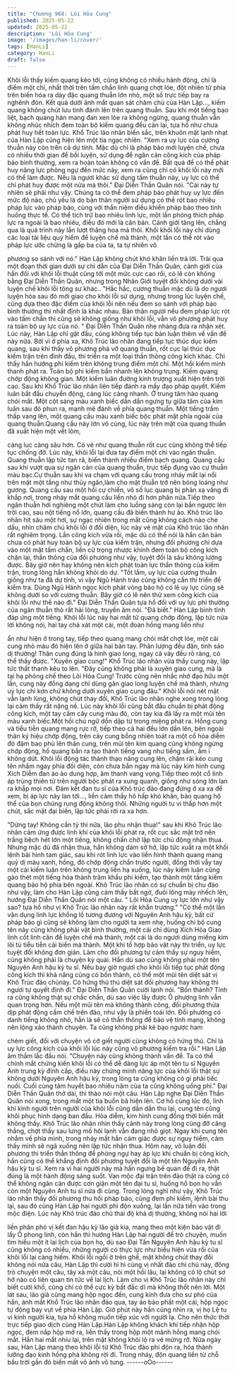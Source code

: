 ```yaml
---
title: "Chương 968: Lôi Hỏa Cung"
published: 2025-05-22
updated: 2025-05-22
description: 'Lôi Hỏa Cung'
image: '/images/han-li/cover/'
tags: [HanLi]
category: HanLi
draft: false
---
```


Khôi lỗi thấy kiếm quang kéo tới, cũng không có nhiều hành động,
chỉ là điểm một chỉ, nhất thời trên tấm chắn linh quang chợt lóe,
đột nhiên từ phía trên biến hóa ra dày đặc quang thuẫn lớn nhỏ,
một số trực tiếp bay ra nghênh đón.
Kết quả dưới ánh mắt quan sát chăm chú của Hàn Lập..., kiếm
quang không chút lưu tình đánh lên trên quang thuẫn.
Sau khi một tiếng bạo liệt, bạch quang hàn mang đan xen lóe ra
không ngừng, quang thuẫn vẫn không nhúc nhích đem toàn bộ
kiếm quang đều cản lại, tựa hồ như chưa phát huy hết toàn lực.
Khổ Trúc lão nhân biến sắc, trên khuôn mặt lạnh nhạt của Hàn
Lập cũng hiện lên một tia ngạc nhiên.
"Xem ra uy lực của cương thuẫn này còn trên cả dự tính. Mặc dù
chỉ là pháp bảo mới luyện chế, chưa có nhiều thời gian để bồi
luyện, sử dụng để ngăn cản công kích của pháp bảo bình thường,
xem ra hoàn toàn không có vấn đề. Bất quá để có thể phát huy
năng lực phòng ngự đến mức này, xem ra cũng chỉ có khôi lỗi này
mới có thể làm được. Nếu là ngươi khác sử dụng tấm thuẫn này,
uy lực có thể chỉ phát huy được một nửa mà thôi." Đại Diễn Thần
Quân nói.
"Cái này tự nhiên sẽ phải như vậy. Chúng ta có thể đem pháp bảo
phát huy uy lực đến mức độ nào, chủ yếu là do bản thân người sử
dụng có thể rót bao nhiêu pháp lực vào pháp bảo, cùng với thần
niệm điều khiển pháp bảo theo tình huống thực tế. Có thể tích trữ
bao nhiêu linh lực, một lần phóng thích pháp lực ra ngoài là bao
nhiêu, điều đó mới là căn bản. Cảnh giới tăng lên, chẳng qua là
quá trình này lần lượt thăng hoa mà thôi. Khối khôi lỗi này chỉ
dùng các loại tài liệu quý hiếm để luyện chế mà thành, một lần có
thể rót vào pháp lực ước chừng là gấp ba của ta, ta tự nhiên vô

phương so sánh với nó." Hàn Lập không chút khó khăn liền trả lời.
Trải qua một đoạn thời gian dưới sự chỉ dẫn của Đại Diễn Thần
Quân, cảnh giới của hắn đối với khôi lỗi thuật cũng tới một mức
cực cao rồi, có lẽ còn không bằng Đại Diễn Thần Quân, nhưng
trong Nhân Giới tuyệt đối không dưới vài luyện chế khôi lỗi tông
sư khác..
"Hắc hắc, cương thuẫn mặc dù là do ngươi luyện hóa sau đó mới
giao cho khôi lỗi sử dụng, nhưng trong lúc luyện chế, cũng dựa
theo đặc điểm của khôi lỗi nên nếu đem so sánh với pháp bảo
bình thường thì nhất định là khác nhau. Bản thân ngươi nếu đem
pháp lực rót vào tấm chắn thì cũng sẽ không giống như khôi lỗi,
vẫn vô phương phát huy ra toàn bộ uy lực của nó. " Đại Diễn
Thần Quân nhẹ nhàng đưa ra nhận xét.
Lúc này, Hàn Lập chỉ gật đầu, cũng không tiếp tục bàn luận thêm
về vấn đề này nữa.
Bởi vì ở phía xa, Khô Trúc lão nhân đang tiếp tục thúc dục kiếm
quang, sau khi thấy vô phương phá vỡ quang thuẫn, rốt cục lại
thúc dục kiếm trận trên đỉnh đầu, thi triển ra một loại thần thông
công kích khác.
Chỉ thấy hắn hướng phi kiếm trên không trung điểm một chỉ. Một
hồi kiếm minh thanh phát ra. Toàn bộ phi kiếm bắn nhanh lên
không trung.
Kiếm quang chớp động không gian. Một kiếm luân đường kính
trượng xuất hiện trên trời cao.
Sau khi Khổ Trúc lão nhân liên tiếp đánh ra mấy đạo pháp quyết.
Kiếm luân bắt đầu chuyển động, càng lúc càng nhanh. Ở trung
tâm hào quang chói mắt. Một cột sáng màu xanh biếc dần dần
ngưng tụ giữa tâm của kim luân sau đó phun ra, mạnh mẽ đánh
về phía quang thuẫn.
Một tiếng trầm thấp vang lên, một quang cầu màu xanh biếc bộc
phát mặt phía ngoài của quang thuẫn.Quang cầu này lớn vô
cùng, lúc này trên mặt của quang thuẫn đã xuất hiện một vết lõm,

càng luc càng sâu hơn. Có vẻ như quang thuẫn rốt cục cũng
không thể tiếp tục chống đỡ.
Lúc này, khôi lỗi lại đưa tay điểm một chỉ vào ngân thuẫn. Quang
thuẫn lập tức tan rã, biến thành nhiều điểm bạch quang.
Quang cầu sau khi vượt qua sự ngăn cản của quang thuẫn, trực
tiếp đụng vào cự thuẫn màu bạc.Cự thuẫn sau khi va chạm với
quang cầu trong nháy mắt lại nổi trên mặt một tầng như thủy
ngân,làm cho mặt thuẫn trở nên bóng loáng như gương.
Quang cầu sau một hồi cự chiến, vô số lục quang bị phản xạ văng
đi khắp nơi, trong nháy mắt quang cầu liền nhỏ đi hơn phân
nửa.Tiếp theo ngân thuẫn hơi nghiêng một chút làm cho luồng
sáng còn lại bắn ngược lên trời cao, sau nột tiếng nổ lớn, quang
cầu đã biến thành hư ảo.
Khô trúc lão nhân hít sâu một hơi, sự ngạc nhiên trong mắt cũng
không cách nào che dấu, nhìn chăm chú khôi lỗi ở đối diện, lúc
này vẻ mặt của Khô trúc lão nhân rất nghiêm trọng.
Lần công kích vừa rồi, mặc dù có thể nói là hắn căn bản chưa có
phát huy toàn bộ uy lực của kiếm trận, nhưng đối phương chỉ dựa
vào một mặt tấm chắn, liền cử trọng nhược khinh đem toàn bộ
công kích chặn lại, thần thông của đối phương như vậy, tuyệt đối
là sâu không lường được. Bây giờ nên hay không nên kích phát
toàn lực thần thông của kiếm trận, trong lòng hắn không khỏi do
dự.
"Tốt lắm, uy lực của cương thuẫn giống như ta đã dự tính, vì vậy
Ngũ Hành tráo cũng không cần thi triển để kiểm tra. Dùng Ngũ
Hành ngọc kích phát vòng bảo hộ có lẽ uy lực cũng sẽ không
dưới so với cương thuẫn. Bây giờ có lẽ nên thử xem công kích
của khôi lỗi như thế nào đi." Đại Diễn Thần Quân tựa hồ đối với
uy lực phi thường của ngân thuẫn thò rất hài lòng, truyền âm nói.
"Đã biết." Hàn Lập bình tĩnh đáp ứng một tiếng.
Khôi lỗi lúc này hai mắt tử quang chớp động, lập tức nửa lời
không nói, hai tay chà xát một cái, một đoàn hồng mang liền như

ẩn như hiện ở trong tay, tiếp theo quang mang chói mắt chợt lóe,
một cái cung nhỏ màu đỏ hiện lên ở giữa hai bàn tay.
Phân lượng đều đặn, tinh sảo dị thường!
Thân cung đúng là hình giao long, ngay cả vảy đều rõ ràng, có
thể thấy được.
"Xuyên giao cung!" Khổ Trúc lão nhân vừa thấy cung này, lập tức
thất thanh kêu to lên.
"Đây cũng không phải là xuyên giao cung, mà là tại hạ phỏng chế
theo Lôi Hỏa Cung! Trước cũng nên nhắc nhở đạo hữu một lần,
cung này đồng dạng chỉ dùng gân giao long luyện chế mà thành,
nhưng uy lực chỉ kơn chứ không dưới xuyên giao cung đâu." Khôi
lỗi nói nét mặt vẫn lạnh lùng, không chút thay đổi, Khô Trúc lão
nhân nghe xong trong lòng lại cảm thấy rất nặng nề.
Lúc này khôi lỗi cũng bắt đầu chuẩn bị phát động công kích, một
tay cầm cây cung màu đỏ, còn tay kia đã lấy ra một mũi tên màu
xanh biếc.Một hồi chú ngữ dồn dập từ trong miệng phát ra.
Hồng cung và tiểu tiễn quang mang rực rỡ, tiếp theo cả hai đều
lớn dần lên, bên ngoài thân ký hiệu chớp động, trên cây cung
bỗng nhiên toát ra một cổ hỏa diễm đỏ đậm bao phủ lên thân
cung, trên mũi tên kim quang cũng không ngừng chớp động, hồ
quang bắn ra tạo thành tiếng vang như tiếng sấm, ầm ì không
dứt.
Khôi lỗi động tác thành thạo nâng cung lên, chậm rãi kéo cung tên
nhắm ngay phía đối diện, còn chưa bắn ngay mà lúc này kim hình
cung Xích Diễm đan ào ào dung hợp, âm thanh vang vọng.Tiếp
theo một cổ linh áp trùng thiên từ trên người bộc phát ra xung
quanh, giống như sóng lớn lan ra khắp mọi nơi.
Đám kết đan tu sĩ của Khô trúc đảo đang đứng ở xa xa để xem, bị
áp lực này lan tới..., liền cảm thấy hô hấp khó khăn, bảo quang hộ
thể của bọn chúng rung động không thôi. Những người tu vi thấp
hơn một chút, sắc mặt đại biến, lập tức phải rời ra xa hơn.

"Dừng tay! Không cần tỷ thí nữa, lão phu nhận thua!" sau khi Khô
Trúc lão nhân cảm ứng được linh khí của khôi lỗi phát ra, rốt cục
sắc mặt trở nên trắng bệch hét lớn một tiếng, không chần chờ lập
tức chủ động nhận thua.
Nhưng mặc dù đã nhận thua, hắn không dám sở hở, lập tức xuất
ra một khối lệnh bài hình tam giác, sau khi rót linh lực vào liền
hình thành quang mang quỷ dị màu xanh, hồng, đỏ chớp động
chắn trước người, đồng thời vẫy tay một cái kiếm luân trên không
trung liền hạ xuống, lúc này kiếm luân cũng gào thét một tiếng
hóa thành trăm khẩu phi kiếm, tạo thành một tầng kiếm quang
bảo hộ phía bên ngoài.
Khô Trúc lão nhân có sự chuẩn bị chu đáo như vậy, làm cho Hàn
Lập cũng cảm thấy bất ngờ, đuôi lông mày nhếch lên, hướng Đại
Diễn Thần Quân nói một câu.
" Lôi Hỏa Cung uy lực lớn như vậy sao? tựa hồ như vị Khô Trúc
lão nhân này rất khẩn trương."
"Có thể một lần vận dụng linh lực khổng lồ tương đương với
Nguyên Anh hậu kỳ, bất cứ pháp bảo gì cũng sẽ không làm cho
người ta xem nhẹ, huống chi bộ cung tên này cũng không phải vật
bình thường, một cái chỉ dùng Xích Hỏa Giao linh cốt linh cân để
luyện chế mà thành, một cái là do ngươi dùng miếng kim lôi tú
tiểu tiễn cải biến mà thành. Một khi tổ hợp bảo vật này thi triển, uy
lực tuyệt đối không đơn giản. Làm cho đối phương tự cảm thấy sự
nguy hiểm, cũng không phải là chuyện kỳ quái. Hắn dù sao cũng
không phải một tên Nguyên Anh hậu kỳ tu sĩ. Nếu bay giờ ngươi
cho khôi lỗi tiếp tục phát động công kích thì khả năng cũng có bốn
thành, có thể một mũi tên diệt sát vị Khô Trúc đảo chủnày. Có
hứng thú thú diệt sát đối phương hay không thì ngươi tự quyết
định đi." Đại Diễn Thần Quân cười lạnh nói.
"Bốn thành? Tính ra cũng không thật sự chắc chắn, dù sao việc
lấy được Ô phượng linh vẫn quan trọng hơn. Nếu một mũi tên mà
không thành công, đối phương thừa dịp phát động cấm chế trên
đảo, như vậy là phiền toái lớn. Đối phương có danh tiếng không
nhỏ, hẳn là sẽ có thần thông để bảo vệ tính mạng, không nên
lộng xảo thành chuyên. Ta cũng không phải kẻ bạo ngược ham

chém giết, đối với chuyện vô cớ giết người cũng không có hứng
thú. Chỉ là uy lực công kích của khôi lỗi lúc này cũng vô phương
kiểm tra rồi." Hàn Lập âm thầm lắc đầu nói.
"Chuyện này cũng không thành vấn đề. Ta có thể chính mắt
chứng kiến khôi lỗi có thể dễ dàng lực áp một tên tu sĩ Nguyên
Anh trung kỳ đỉnh cấp, điều này chứng minh năng lực của khôi lỗi
thật sự không dưới Nguyên Anh hậu kỳ, trong lòng ta cũng không
có gì phải tiếc nuối. Cuối cùng tâm huyết bao nhiêu năm của ta
cũng không uổng phí." Đại Diễn Thần Quân thở dài, thì thào nói
một câu.
Hàn Lập nghe Đại Diễn Thần Quân nói xong, trong mắt một tia
buồn bã hiện lên.
Cơ hồ cùng lúc đó, linh khí kinh người trên người của khôi lỗi
cũng dần dần thu lại, cung tên cũng khôi phục hình dạng ban đầu.
Hỏa diễm, kim hình cung đồng thời biến mất không thấy.
Khô Trúc lão nhân nhìn thấy cảnh này trong lòng cũng đỡ căng
thẳng, chợt thấy sau lưng mồ hôi lạnh vẫn đang nhỏ giọt.
Ngay khi cung tên nhắm về phía mình, trong nháy mắt hắn cảm
giác được sự nguy hiểm, cảm thấy mình sẽ ngã xuống nên lập
tức nhận thua. Hôm nay, vô luận đối phương thi triển thần thông
để phòng ngự hay áp lực khi chuẩn bị công kích, hắn cũng có thể
khẳng định đối phương tuyệt đối là một tên Nguyên Anh hậu kỳ tu
sĩ.
Xem ra vì hai người này mà hắn ngưng bế quan để đi ra, thật
đúng là một hành động sáng suốt. Vạn mộc đại trận trên đảo thật
ra cũng có thể không ngăn cản được cơn giận một tên đại tu sĩ,
huống hồ bọn họ vẫn còn một Nguyên Anh tu sĩ nữa đi cùng.
Trong lòng nghĩ như vậy, Khô Trúc lão nhân thấy đối phương thu
hồi pháp bảo, cũng đem phi kiếm, lệnh bài thu lại, sau đó cùng
Hàn Lập hai người phi độn xuống, lại lần nữa tiến vào trong mộc
điện.
Lúc này Khô trúc đảo chủ thái độ khá dị thường, không nói hai lời

liền phân phó vị kết đan hậu kỳ lão giả kia, mang theo một kiện
bảo vật đi lấy Ô phong linh, còn hắn thì hướng Hàn Lập hai người
để trò chuyện, muốn tìm hiểu một ít lai lịch của bọn họ, dù sao Đại
Tấn Nguyên Anh hậu kỳ tu sĩ cũng không có nhiều, những người
có thực lực như biểu hiện vừa rồi của khôi lỗi lại càng hiếm.
Khôi lỗi ngồi ở trên ghế, mặt không chút thay đổi không nói nửa
câu, Hàn Lập thì cười hì hì cùng vị nhất đảo chi chủ này, đông trò
chuyện một câu, tây xả một câu, nói một hồi lâu, lại không có lộ
chút sơ hở nào có liên quan tin tức về lai lịch.
Làm cho vị Khô Trúc lão nhân này chỉ biết cười khổ, cũng chỉ có
thể cực kỳ bất đắc dĩ mà không thốt nên lời.
Một lát sau, lão giả cũng mang hộp ngọc đến, cung kính đưa cho
sư phó của hắn, ánh mắt Khổ Trúc lão nhân đảo qua, tay áo bào
phất một cái, hộp ngọc tự động bay vụt về phía Hàn Lập.
Giờ phút này hắn cũng nhìn ra, vị họ Lệ tu vi kinh người kia, tựa
hồ không muốn tiếp xúc với người lạ. Cho nên thức thời trực tiếp
giao dịch cùng Hàn Lập.Hàn Lập không khách khí tiếp nhận hộp
ngọc, đem nắp hộp mở ra, liền thấy trong hộp một mảnh hồng
mang chói mắt.
Hắn hai mắt nhíu lại, trên mặt không khỏi lộ ra vẻ mừng rỡ.
Nửa ngày sau, Hàn Lập mang theo khôi lỗi từ Khô Trúc đảo phi
độn ra, hóa thành lưỡng đạo kinh hồng phá không rời đi.
Trong nháy, độn quang liền từ chỗ bầu trời gần đó biến mất vô
ảnh vô tung.
------oOo------
